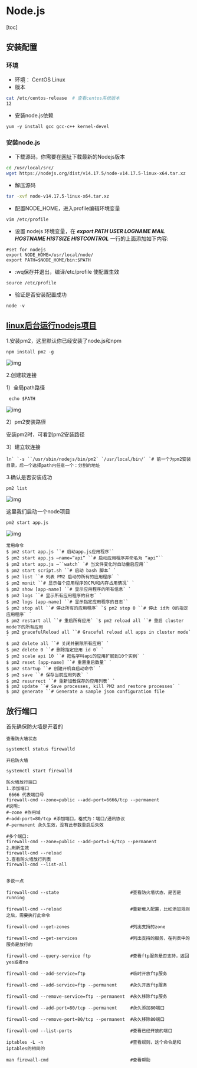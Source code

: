 # Node.js

[toc]

##  安装配置

###  环境

- 环境： CentOS Linux
- 版本

```bash
cat /etc/centos-release  # 查看centos系统版本
12
```

- 安装node.js依赖

```ba
yum -y install gcc gcc-c++ kernel-devel
```

###  安装node.js

- 下载源码，你需要在[网址](https://nodejs.org/zh-cn/download/)下载最新的Nodejs版本

```bash
cd /usr/local/src/
wget https://nodejs.org/dist/v14.17.5/node-v14.17.5-linux-x64.tar.xz
```

- 解压源码

```bash
tar -xvf node-v14.17.5-linux-x64.tar.xz
```

-  配置NODE_HOME，进入profile编辑环境变量

```
vim /etc/profile
```

- 设置 nodejs 环境变量，在 ***export PATH USER LOGNAME MAIL HOSTNAME HISTSIZE HISTCONTROL*** 一行的上面添加如下内容:

```
#set for nodejs
export NODE_HOME=/usr/local/node/
export PATH=$NODE_HOME/bin:$PATH
```

- :wq保存并退出，编译/etc/profile 使配置生效

```
source /etc/profile
```

- 验证是否安装配置成功

```
node -v
```

##  [linux后台运行nodejs项目](https://www.cnblogs.com/SimonHu1993/p/11646709.html)

1.安装pm2，这里默认你已经安装了node.js和npm

```
npm install pm2 -g
```

![img](../../Pictures/Saved%20Pictures/1162521-20191010105742110-1144179429.png)

 2.创建软连接

 1）全局path路径

```
 echo $PATH
```

![img](../../Pictures/Saved%20Pictures/1162521-20191010105909779-749918278.png)

 2）pm2安装路径

安装pm2时，可看到pm2安装路径

3）建立软连接

```
ln` `-s ``/usr/sbin/nodejs/bin/pm2` `/usr/local/bin/` `# 前一个为pm2安装目录，后一个选择path内任意一个：分割的地址
```

3.确认是否安装成功 

```
pm2 list
```

![img](../../Pictures/Saved%20Pictures/1162521-20191010110359178-256352176.png)

 这里我们启动一个node项目

```
pm2 start app.js
```

![img](../../Pictures/Saved%20Pictures/1162521-20191010110457761-2082169703.png)

```
常用命令
$ pm2 start app.js ``# 启动app.js应用程序``
$ pm2 start app.js –name=”api” ``# 启动应用程序并命名为 “api”``
$ pm2 start app.js –``watch` `# 当文件变化时自动重启应用``
$ pm2 start script.sh ``# 启动 bash 脚本` `
$ pm2 list ``# 列表 PM2 启动的所有的应用程序` `
$ pm2 monit ``# 显示每个应用程序的CPU和内存占用情况` `
$ pm2 show [app-name] ``# 显示应用程序的所有信息` `
$ pm2 logs ``# 显示所有应用程序的日志` `
$ pm2 logs [app-name] ``# 显示指定应用程序的日志``
$ pm2 stop all ``# 停止所有的应用程序` `$ pm2 stop 0 ``# 停止 id为 0的指定应用程序` `
$ pm2 restart all ``# 重启所有应用` `$ pm2 reload all ``# 重启 cluster mode下的所有应用
$ pm2 gracefulReload all ``# Graceful reload all apps in cluster mode` `
$ pm2 delete all ``# 关闭并删除所有应用` `
$ pm2 delete 0 ``# 删除指定应用 id 0` `
$ pm2 scale api 10 ``# 把名字叫api的应用扩展到10个实例` `
$ pm2 reset [app-name] ``# 重置重启数量` `
$ pm2 startup ``# 创建开机自启动命令` `
$ pm2 save ``# 保存当前应用列表` `
$ pm2 resurrect ``# 重新加载保存的应用列表` `
$ pm2 update ``# Save processes, kill PM2 and restore processes` `
$ pm2 generate ``# Generate a sample json configuration file
```

##  放行端口

首先确保防火墙是开着的

```
查看防火墙状态

systemctl status firewalld
```

```
开启防火墙

systemctl start firewalld
```

```shell
防火墙放行端口
1.添加端口
 6666 代表端口号
firewall-cmd --zone=public --add-port=6666/tcp --permanent
#说明:
#–zone #作用域
#–add-port=80/tcp #添加端口，格式为：端口/通讯协议
#–permanent 永久生效，没有此参数重启后失效

#多个端口:
firewall-cmd --zone=public --add-port=1-6/tcp --permanent
2.刷新生效
firewall-cmd --reload
3.查看防火墙放行列表
firewall-cmd --list-all


```

```
多说一点

firewall-cmd --state                           #查看防火墙状态，是否是running

firewall-cmd --reload                          #重新载入配置，比如添加规则之后，需要执行此命令

firewall-cmd --get-zones                       #列出支持的zone

firewall-cmd --get-services                    #列出支持的服务，在列表中的服务是放行的

firewall-cmd --query-service ftp               #查看ftp服务是否支持，返回yes或者no

firewall-cmd --add-service=ftp                 #临时开放ftp服务

firewall-cmd --add-service=ftp --permanent     #永久开放ftp服务

firewall-cmd --remove-service=ftp --permanent  #永久移除ftp服务

firewall-cmd --add-port=80/tcp --permanent     #永久添加80端口 

firewall-cmd --remove-port=80/tcp --permanent  #永久移除80端口

firewall-cmd --list-ports                      #查看已经开放的端口

iptables -L -n                                 #查看规则，这个命令是和iptables的相同的

man firewall-cmd                               #查看帮助
```

